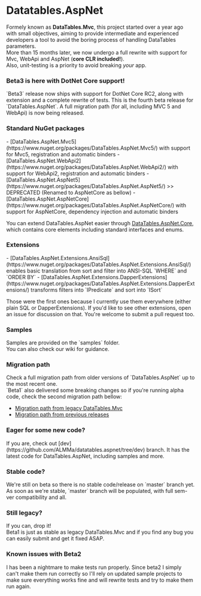 <h1>Datatables.AspNet</h1>
Formely known as <strong>DataTables.Mvc</strong>, this project started over a year ago with small objectives, aiming to provide intermediate and experienced developers a tool to avoid the boring process of handling DataTables parameters.<br />
More than 15 months later, we now undergo a full rewrite with support for Mvc, WebApi and AspNet (<strong>core CLR included!</strong>).<br />
Also, unit-testing is a priority to avoid breaking <i>your</i> app.

<h3>Beta3 is here with DotNet Core support!</h3>
`Beta3` release now ships with support for DotNet Core RC2, along with extension and a complete rewrite of tests.
This is the fourth beta release for `DataTables.AspNet`. A full migration path (for all, including MVC 5 and WebApi) is now being released.

<h3>Standard NuGet packages</h3>
- [DataTables.AspNet.Mvc5](https://www.nuget.org/packages/DataTables.AspNet.Mvc5/) with support for Mvc5, registration and automatic binders
- [DataTables.AspNet.WebApi2](https://www.nuget.org/packages/DataTables.AspNet.WebApi2/) with support for WebApi2, registration and automatic binders
- [DataTables.AspNet.AspNet5](https://www.nuget.org/packages/DataTables.AspNet.AspNet5/) >> DEPRECATED (Renamed to AspNetCore as bellow)
- [DataTables.AspNet.AspNetCore](https://www.nuget.org/packages/DataTables.AspNet.AspNetCore/) with support for AspNetCore, dependency injection and automatic binders

You can extend DataTables.AspNet easier through [DataTables.AspNet.Core](https://www.nuget.org/packages/DataTables.AspNet.Core/), which contains core elements including standard interfaces and enums.

<h3>Extensions</h3>
- [DataTables.AspNet.Extensions.AnsiSql](https://www.nuget.org/packages/DataTables.AspNet.Extensions.AnsiSql/) enables basic translation from sort and filter into ANSI-SQL `WHERE` and `ORDER BY`
- [DataTables.AspNet.Extensions.DapperExtensions](https://www.nuget.org/packages/DataTables.AspNet.Extensions.DapperExtensions/) transforms filters into `IPredicate` and sort into `ISort`

Those were the first ones because I currently use them everywhere (either plain SQL or DapperExtensions). If you'd like to see other extensions, open an issue for discussion on that. You're welcome to submit a pull request too.

<h3>Samples</h3>
Samples are provided on the `samples` folder.<br />
You can also check our wiki for guidance.

<h3>Migration path</h3>
Check a full migration path from older versions of `DataTables.AspNet` up to the most recent one.<br />
`Beta1` also delivered some breaking changes so if you're running alpha code, check the second migration path bellow:

- [Migration path from legacy DataTables.Mvc]()
- [Migration path from previous releases]()

<h3>Eager for some new code?</h3>
If you are, check out [dev](https://github.com/ALMMa/datatables.aspnet/tree/dev) branch. It has the latest code for DataTables.AspNet, including samples and more.<br />

<h3>Stable code?</h3>
We're still on beta so there is no stable code/release on `master` branch yet.<br />
As soon as we're stable, `master` branch will be populated, with full sem-ver compatibility and all.

<h3>Still legacy?</h3>
If you can, drop it!<br />
Beta1 is just as stable as legacy DataTables.Mvc and if you find any bug you can easily submit and get it fixed ASAP.

<h3>Known issues with Beta2</h3>
I has been a nightmare to make tests run properly. Since beta2 I simply can't make them run correctly so I'll rely on updated sample projects to make sure everything works fine and will rewrite tests and try to make them run again.